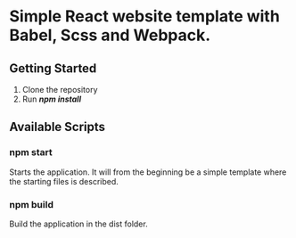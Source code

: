 # Simple React website template with Babel, Scss and Webpack.

## Getting Started

1. Clone the repository
2. Run ***npm install***

## Available Scripts
### npm start
Starts the application. It will from the beginning be a simple template where the starting files is described.

### npm build 
Build the application in the dist folder.
